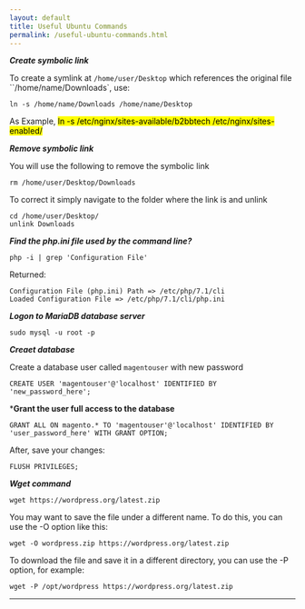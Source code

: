 ```yaml
---
layout: default
title: Useful Ubuntu Commands
permalink: /useful-ubuntu-commands.html
---
```



***Create symbolic link***

To create a symlink at `/home/user/Desktop` which references the original file ``/home/name/Downloads`, use:

```
ln -s /home/name/Downloads /home/name/Desktop
```
As Example, <mark>ln -s /etc/nginx/sites-available/b2bbtech /etc/nginx/sites-enabled/</mark>

***Remove symbolic link***

You will use the following to remove the symbolic link

```
rm /home/user/Desktop/Downloads

```

To correct it simply navigate to the folder where the link is and unlink


```
cd /home/user/Desktop/
unlink Downloads
```


***Find the php.ini file used by the command line?***

```
php -i | grep 'Configuration File'
```

Returned:

```
Configuration File (php.ini) Path => /etc/php/7.1/cli
Loaded Configuration File => /etc/php/7.1/cli/php.ini
```

***Logon to MariaDB database server***

```
sudo mysql -u root -p
```
***Creaet database***

Create a database user called `magentouser` with new password

```
CREATE USER 'magentouser'@'localhost' IDENTIFIED BY 'new_password_here';
```
***Grant the user full access to the database**

```
GRANT ALL ON magento.* TO 'magentouser'@'localhost' IDENTIFIED BY 'user_password_here' WITH GRANT OPTION;
```

After, save your changes:

```
FLUSH PRIVILEGES;

```


***Wget command***

```
wget https://wordpress.org/latest.zip
```

You may want to save the file under a different name. To do this, you can use the -O option like this:

```
wget -O wordpress.zip https://wordpress.org/latest.zip
```

To download the file and save it in a different directory, you can use the -P option, for example:

```
wget -P /opt/wordpress https://wordpress.org/latest.zip
```
_________________

